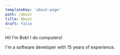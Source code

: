 ```yaml
---
templateKey: 'about-page'
path: /about
title: About
draft: false
---
```

Hi! I'm Bob! I do computers!

I'm a software developer with 15 years of experience.